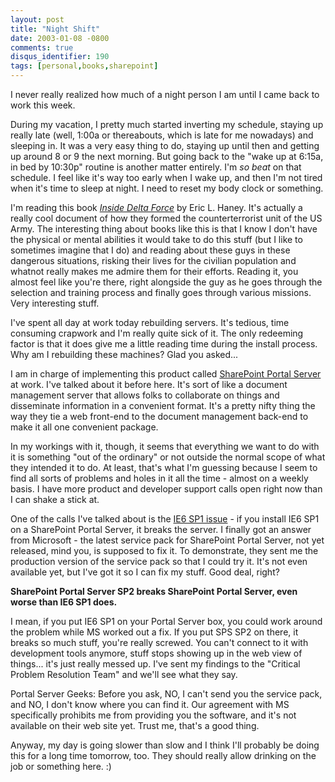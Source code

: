 ```yaml
---
layout: post
title: "Night Shift"
date: 2003-01-08 -0800
comments: true
disqus_identifier: 190
tags: [personal,books,sharepoint]
---
```

I never really realized how much of a night person I am until I came
back to work this week.

 During my vacation, I pretty much started inverting my schedule,
staying up really late (well, 1:00a or thereabouts, which is late for me
nowadays) and sleeping in. It was a very easy thing to do, staying up
until then and getting up around 8 or 9 the next morning. But going back
to the "wake up at 6:15a, in bed by 10:30p" routine is another matter
entirely. I'm *so beat* on that schedule. I feel like it's way too early
when I wake up, and then I'm not tired when it's time to sleep at night.
I need to reset my body clock or something.

 I'm reading this book [*Inside Delta
Force*](http://www.amazon.com/exec/obidos/ASIN/0385336039/mhsvortex) by
Eric L. Haney. It's actually a really cool document of how they formed
the counterterrorist unit of the US Army. The interesting thing about
books like this is that I know I don't have the physical or mental
abilities it would take to do this stuff (but I like to sometimes
imagine that I do) and reading about these guys in these dangerous
situations, risking their lives for the civilian population and whatnot
really makes me admire them for their efforts. Reading it, you almost
feel like you're there, right alongside the guy as he goes through the
selection and training process and finally goes through various
missions. Very interesting stuff.

 I've spent all day at work today rebuilding servers. It's tedious, time
consuming crapwork and I'm really quite sick of it. The only redeeming
factor is that it does give me a little reading time during the install
process. Why am I rebuilding these machines? Glad you asked...

 I am in charge of implementing this product called [SharePoint Portal
Server](http://www.microsoft.com/sharepoint/portalserver.asp) at work.
I've talked about it before here. It's sort of like a document
management server that allows folks to collaborate on things and
disseminate information in a convenient format. It's a pretty nifty
thing the way they tie a web front-end to the document management
back-end to make it all one convenient package.

 In my workings with it, though, it seems that everything we want to do
with it is something "out of the ordinary" or not outside the normal
scope of what they intended it to do. At least, that's what I'm guessing
because I seem to find all sorts of problems and holes in it all the
time - almost on a weekly basis. I have more product and developer
support calls open right now than I can shake a stick at.

 One of the calls I've talked about is the [IE6 SP1
issue](/archive/2002/10/04/a-long-december.aspx) - if you install IE6
SP1 on a SharePoint Portal Server, it breaks the server. I finally got
an answer from Microsoft - the latest service pack for SharePoint Portal
Server, not yet released, mind you, is supposed to fix it. To
demonstrate, they sent me the production version of the service pack so
that I could try it. It's not even available yet, but I've got it so I
can fix my stuff. Good deal, right?

 **SharePoint Portal Server SP2 breaks SharePoint Portal Server, even
worse than IE6 SP1 does.**

 I mean, if you put IE6 SP1 on your Portal Server box, you could work
around the problem while MS worked out a fix. If you put SPS SP2 on
there, it breaks so much stuff, you're really screwed. You can't connect
to it with development tools anymore, stuff stops showing up in the web
view of things... it's just really messed up. I've sent my findings to
the "Critical Problem Resolution Team" and we'll see what they say.

 Portal Server Geeks: Before you ask, NO, I can't send you the service
pack, and NO, I don't know where you can find it. Our agreement with MS
specifically prohibits me from providing you the software, and it's not
available on their web site yet. Trust me, that's a good thing.

 Anyway, my day is going slower than slow and I think I'll probably be
doing this for a long time tomorrow, too. They should really allow
drinking on the job or something here. :)
